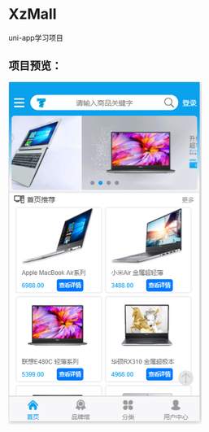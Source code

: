 # XzMall
uni-app学习项目
## 项目预览：
![首页](https://github.com/ywz85/XzMall/blob/master/preview/%E9%A6%96%E9%A1%B5.png?raw=true)
